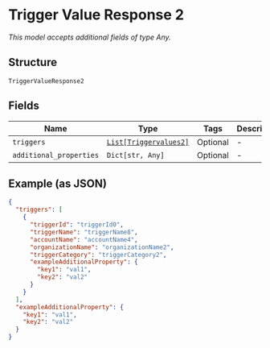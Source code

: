 
# Trigger Value Response 2

*This model accepts additional fields of type Any.*

## Structure

`TriggerValueResponse2`

## Fields

| Name | Type | Tags | Description |
|  --- | --- | --- | --- |
| `triggers` | [`List[Triggervalues2]`](../../doc/models/triggervalues-2.md) | Optional | - |
| `additional_properties` | `Dict[str, Any]` | Optional | - |

## Example (as JSON)

```json
{
  "triggers": [
    {
      "triggerId": "triggerId0",
      "triggerName": "triggerName8",
      "accountName": "accountName4",
      "organizationName": "organizationName2",
      "triggerCategory": "triggerCategory2",
      "exampleAdditionalProperty": {
        "key1": "val1",
        "key2": "val2"
      }
    }
  ],
  "exampleAdditionalProperty": {
    "key1": "val1",
    "key2": "val2"
  }
}
```

